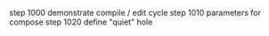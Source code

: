 step 1000 demonstrate compile / edit cycle
step 1010 parameters for compose
step 1020 define "quiet" hole
